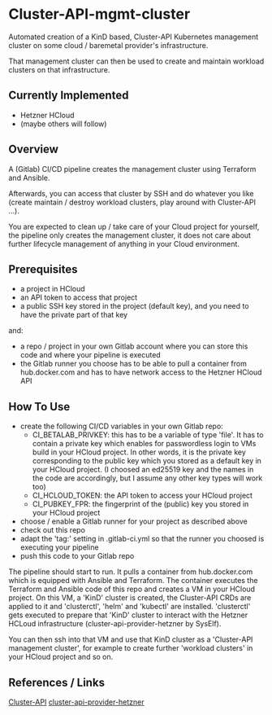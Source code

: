 # Cluster-API-mgmt-cluster

Automated creation of a KinD based, Cluster-API Kubernetes management cluster
on some cloud / baremetal provider's infrastructure.

That management cluster can then be used to create and maintain workload
clusters on that infrastructure.

## Currently Implemented

* Hetzner HCloud
* (maybe others will follow)

## Overview

A (Gitlab) CI/CD pipeline creates the management cluster using Terraform and Ansible.

Afterwards, you can access that cluster by SSH and do whatever you like (create
maintain / destroy workload clusters, play around with Cluster-API ...).

You are expected to clean up / take care of your Cloud project for yourself,
the pipeline only creates the management cluster, it does not care about further
lifecycle management of anything in your Cloud environment.

## Prerequisites

* a project in HCloud
* an API token to access that project
* a public SSH key stored in the project (default key), and you need to have the
private part of that key

and:

* a repo / project in your own Gitlab account where you can store this code and
  where your pipeline is executed
* the Gitlab runner you choose has to be able to pull a container from hub.docker.com
and has to have network access to the Hetzner HCloud API

## How To Use

* create the following CI/CD variables in your own Gitlab repo:
  * CI_BETALAB_PRIVKEY: this has to be a variable of type 'file'. It has to
    contain a private key which enables for passwordless login to VMs build in
    your HCloud project. In other words, it is the private key corresponding to
    the public key which you stored as a default key in your  HCloud project.
    (I choosed an ed25519 key and the names in the code are accordingly, but I
    assume any other key types will work too)
  * CI_HCLOUD_TOKEN: the API token to access your HCloud project
  * CI_PUBKEY_FPR: the fingerprint of the (public) key you stored in your
    HCloud project
* choose / enable a Gitlab runner for your project as described above
* check out this repo
* adapt the 'tag:' setting in .gitlab-ci.yml so that the runner you choosed is
  executing your pipeline
* push this code to your Gitlab repo

The pipeline should start to run. It pulls a container from hub.docker.com
which is equipped with Ansible and Terraform. The container executes the
Terraform and Ansible code of this repo and creates a VM in your HCloud project.
On this VM, a 'KinD' cluster is created, the Cluster-API CRDs are applied to it
and 'clusterctl', 'helm' and 'kubectl' are installed. 'clusterctl' gets executed
to prepare that 'KinD' cluster to interact with the Hetzner HCLoud
infrastructure (cluster-api-provider-hetzner by SysElf).

You can then ssh into that VM and use that KinD cluster as a 'Cluster-API
management cluster', for example to create further 'workload clusters' in your
HCloud project and so on.

## References / Links

[Cluster-API](https://cluster-api.sigs.k8s.io/introduction)
[cluster-api-provider-hetzner](https://github.com/syself/cluster-api-provider-hetzner)
